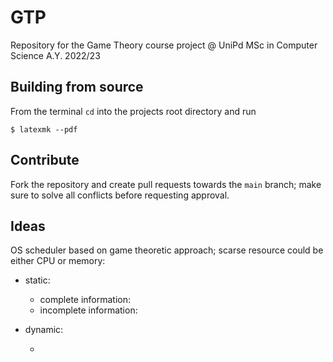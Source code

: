 # GTP

Repository for the Game Theory course project 
@ UniPd MSc in Computer Science 
A.Y. 2022/23

## Building from source

From the terminal `cd` into the projects root directory and run 
```
$ latexmk --pdf
```

## Contribute

Fork the repository and create pull requests towards the `main` branch; make 
sure to solve all conflicts before requesting approval.

## Ideas

OS scheduler based on game theoretic approach; scarse resource could be either 
CPU or memory:

- static:

	- complete information:
	- incomplete information:

- dynamic:

	- 
